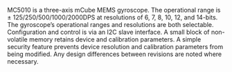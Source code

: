 
MC5010 is a three-axis mCube MEMS gyroscope. The operational range is ± 125/250/500/1000/2000DPS at resolutions of 6, 7, 8, 10, 12, and 14-bits. The gyroscope’s operational ranges and resolutions are both selectable. Configuration and control is via an I2C slave interface. A small block of non-volatile memory retains device and calibration parameters. A simple security feature prevents device resolution and calibration parameters from being modified. Any design differences between revisions are noted where necessary.
